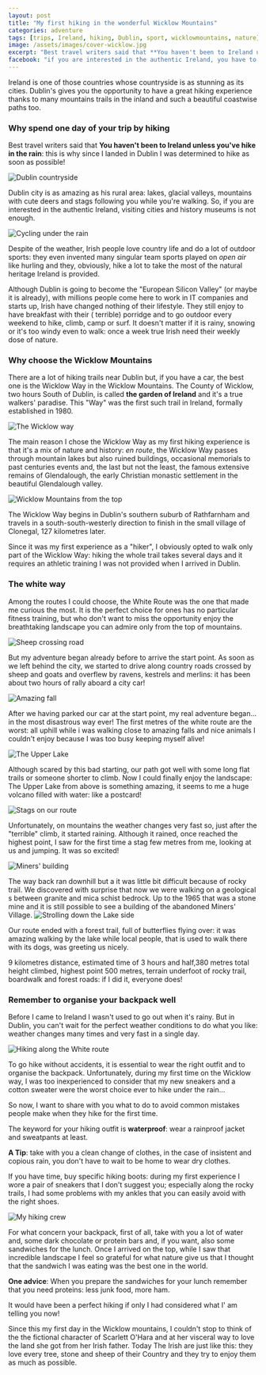 ```yaml
---
layout: post
title: "My first hiking in the wonderful Wicklow Mountains"
categories: adventure
tags: [trips, Ireland, hiking, Dublin, sport, wicklowmountains, nature]
image: /assets/images/cover-wicklow.jpg
excerpt: "Best travel writers said that **You haven't been to Ireland unless you've hike in the rain**: this is why since I landed in Dublin I was determined to hike as soon as possible!"
facebook: "if you are interested in the authentic Ireland, you have to spent one day by hiking in the Wicklow Mountains"
---
```


Ireland is one of those countries whose countryside is as stunning as its cities.
Dublin's gives you the opportunity to have a great hiking experience thanks to many mountains trails in the inland and such a beautiful coastwise paths too.

### Why spend one day of your trip by hiking

Best travel writers said that **You haven't been to Ireland unless you've hike in the rain**: this is why since I landed in Dublin I was determined to hike as soon as possible!

![Dublin countryside](/assets/images/countryside.jpg)

Dublin city is as amazing as his rural area: lakes, glacial valleys, mountains with cute deers and stags following you while you're walking. So, if you are interested in the authentic Ireland, visiting cities and history museums is not enough.

![Cycling under the rain](/assets/images/cycling.jpg)

Despite of the weather, Irish people love country life and do a lot of outdoor sports: they even invented many singular team sports played on _open air_ like hurling and they, obviously, hike a lot to take the most of the natural heritage Ireland is provided.

Although Dublin is going to become the "European Silicon Valley" (or maybe it is already), with millions people come here to work in IT companies and starts up, Irish have changed nothing of their lifestyle. They still enjoy to have breakfast with their ( terrible) porridge and to go outdoor every weekend to hike, climb, camp or surf. It doesn't matter if it is rainy, snowing or it's too windy even to walk: once a week  true Irish need their weekly dose of nature.

### Why choose the Wicklow Mountains

There are a lot of hiking trails near Dublin but, if you have a car, the best one is the Wicklow Way in the Wicklow Mountains.
The County of Wicklow, two hours South of Dublin, is called **the garden of Ireland** and it's a true walkers' paradise. This "Way" was the first such trail in Ireland, formally established in 1980.

![The Wicklow way](/assets/images/wicklow-mountains.jpg)

The main reason I chose the Wicklow Way as my first hiking experience is that it's a mix of nature and history: _en route_, the Wicklow Way passes through mountain lakes but also ruined buildings, occasional memorials to past centuries events and, the last but not the least, the famous extensive remains of Glendalough, the early Christian monastic settlement in the beautiful Glendalough valley.

![Wicklow Mountains from the top](/assets/images/wicklow.jpg)


The Wicklow Way begins in Dublin's southern suburb of Rathfarnham and travels in a south-south-westerly direction to finish in the small village of Clonegal, 127 kilometres later.

Since it was my first experience as a "hiker", I obviously opted to walk only part of the Wicklow Way: hiking the whole trail takes several days and it requires an athletic training I was not provided when I arrived in Dublin.


### The white way

Among the routes I could choose, the White Route was the one that made me curious the most.  It is the perfect choice for ones has no particular fitness training, but who don't want to miss the opportunity enjoy the breathtaking landscape you can admire only from the top of mountains.  

![Sheep crossing road](/assets/images/sheeps-road.jpg)

But my adventure began already before to arrive the start point. As soon as we left behind the city, we started to drive along country roads crossed by sheep and goats and overflew by ravens, kestrels and merlins: it has been about two hours of rally aboard a city car!

![Amazing fall](/assets/images/fall-climb.jpg)



After we having parked our car at the start point, my real adventure began... in the most disastrous way ever! The first metres of the white route are the worst: all uphill while i was walking close to amazing falls and nice animals I couldn't enjoy because I was too busy keeping myself alive!

![The Upper Lake](/assets/images/upper.jpg)


Although scared by this bad starting, our path got well with some long flat trails or someone shorter to climb. Now I could finally enjoy the landscape: The Upper Lake from above is something amazing, it seems to me a huge volcano filled with water: like a postcard!

![Stags on our route](/assets/images/stags.jpg)

Unfortunately, on mountains the weather changes very fast so, just after the "terrible" climb, it started raining. Although it rained, once reached the highest point, I saw for the first time a stag few metres from me, looking at us and jumping. It was so excited!

![Miners' building](/assets/images/mine.jpg)

The way back ran downhill but a it was little bit difficult because of rocky trail. We discovered with surprise that now we were walking on a geological s between granite and mica schist bedrock. Up to  the 1965 that was a stone mine and it is still possible to see a building of the abandoned Miners' Village.
![Strolling down the Lake side](/assets/images/lake.jpg)


Our route ended with a forest trail, full of butterflies flying over: it was amazing walking by the lake while local people, that is used to walk there with its dogs, was greeting us nicely.

9 kilometres distance, estimated time of 3 hours and half,380 metres total height climbed, highest point 500 metres, terrain underfoot of rocky trail, boardwalk and forest roads: if I did it, everyone does!


### Remember to organise your backpack well

Before I came to Ireland I wasn't used to go out when it's rainy. But in Dublin, you can't wait for the perfect weather conditions to do what you like:  weather changes many times and very fast in a single day.

![Hiking along the White
route](/assets/images/hiking-clothes.jpg)

To go hike without accidents, it is essential to wear the right outfit and to organise the backpack. Unfortunately, during my first time on the Wicklow way, I was too inexperienced to consider that my new sneakers and a cotton sweater were the worst choice ever to hike under the rain...

So now, I want to share with you what to do to avoid common mistakes people make when they hike for the first time.

The keyword for your hiking outfit is **waterproof**: wear a rainproof jacket and sweatpants at least.

**A Tip**: take with you a clean change of clothes, in the case of insistent and copious rain, you don't have to wait to be home to wear dry clothes.

If you have time, buy specific hiking boots: during my first experience I wore a pair of sneakers that I don't suggest you; especially  along the rocky trails, I had some problems with my ankles that you can easily avoid with the right shoes.

![My hiking crew](/assets/images/hiking-picnic.jpg)

For what concern your backpack, first of all, take with you a lot of water and, some dark chocolate or protein bars and, if you want, also some sandwiches for the lunch. Once I arrived on the top, while I saw that incredible landscape I feel so grateful for what nature give us that I thought that the sandwich I was eating was the best one in the world.

**One advice**: When you prepare the sandwiches for your lunch remember that you need proteins: less junk food, more ham.

It would have been a perfect hiking if only I had considered what I' am telling you now!


Since this my first day in the Wicklow mountains, I couldn't stop to think of the the fictional character of Scarlett O'Hara and at her visceral way to love the land she got from her Irish father. Today  The Irish are just like this: they love every tree, stone and sheep of their Country and they try to enjoy them as much as possible.

